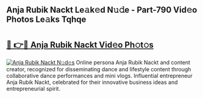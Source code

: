 ## Anja Rubik Nackt Le𝚊k𝚎d N𝚞𝚍e - Part-790 Vid𝚎o Photos Le𝚊ks Tqhqe

# <h2><a href="http://fb3c128.evod.top/?m=Anja+Rubik+Nackt">🔗 👉🔴 Anja Rubik Nackt Vid𝚎o Ph𝚘t𝚘s</a></h2>

[![Anja Rubik Nackt N𝚞d𝚎s](https://i.imgur.com/8V9OHl7.gif)](http://fb3c128.evod.top/?m=Anja+Rubik+Nackt)
Online persona Anja Rubik Nackt and content creator, recognized for disseminating dance and lifestyle content through collaborative dance performances and mini vlogs. Influential entrepreneur Anja Rubik Nackt, celebrated for their innovative business ideas and entrepreneurial spirit. 
